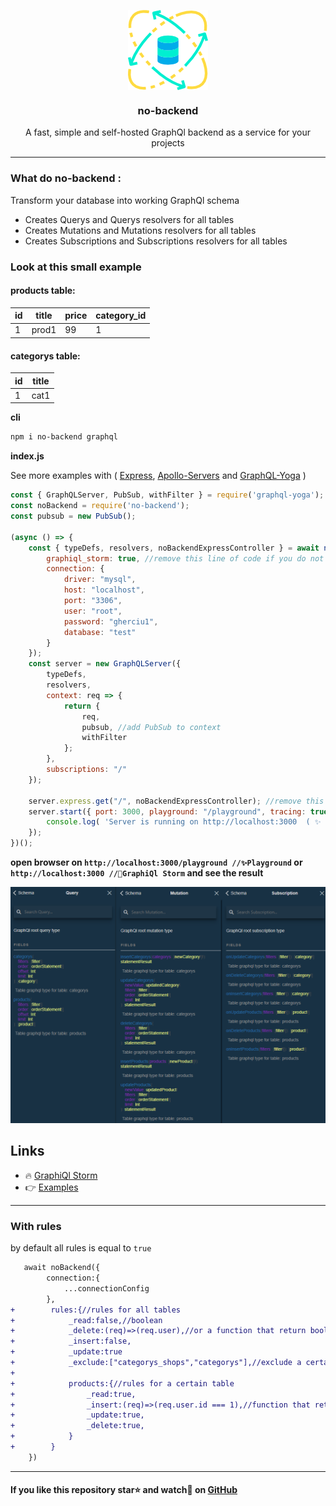 <p align="center"><img align="center" style="width:128px" src="https://github.com/Gherciu/no-backend/blob/master/no-backend.png?raw=true"/></p>

<center><h3 align="center"> no-backend </h3></center>
<p align="center">A fast, simple and self-hosted GraphQl backend as a service for your projects</p>

---

### What do no-backend :

Transform your database into working GraphQl schema

-   Creates Querys and Querys resolvers for all tables
-   Creates Mutations and Mutations resolvers for all tables
-   Creates Subscriptions and Subscriptions resolvers for all tables

### Look at this small example

#### products table:

| id  | title | price | category_id |
| --- | ----- | ----- | ----------- |
| 1   | prod1 | 99    | 1           |

#### categorys table:

| id  | title |
| --- | ----- |
| 1   | cat1  |

**cli**

```bash
npm i no-backend graphql
```

**index.js**

See more examples with ( [Express](https://github.com/Gherciu/no-backend/tree/master/examples/express), [Apollo-Servers](https://github.com/Gherciu/no-backend/tree/master/examples/apollo) and [GraphQL-Yoga](https://github.com/Gherciu/no-backend/tree/master/examples/yoga) )
```js
const { GraphQLServer, PubSub, withFilter } = require('graphql-yoga');
const noBackend = require('no-backend'); 
const pubsub = new PubSub();

(async () => {
    const { typeDefs, resolvers, noBackendExpressController } = await noBackend({
        graphiql_storm: true, //remove this line of code if you do not use graphiql-storm
        connection: {
            driver: "mysql",
            host: "localhost",
            port: "3306",
            user: "root",
            password: "gherciu1",
            database: "test"
        }
    });
    const server = new GraphQLServer({
        typeDefs,
        resolvers,
        context: req => {
            return {
                req,
                pubsub, //add PubSub to context
                withFilter
            };
        },
        subscriptions: "/"
    });

    server.express.get("/", noBackendExpressController); //remove this line of code if you do not use graphiql-storm
    server.start({ port: 3000, playground: "/playground", tracing: true }, () =>{
        console.log( 'Server is running on http://localhost:3000  ( ✨ Playground: http://localhost:3000/playground OR 🚀 GraphiQl Storm: http://localhost:3000 )');
    });
})();
```

**open browser on `http://localhost:3000/playground //✨Playground` or `http://localhost:3000 //🚀GraphiQl Storm`  and see the result**

![no-backend](https://github.com/Gherciu/no-backend/blob/master/no-backend-result.png?raw=true)

## Links

-   🔥 [GraphiQl Storm](https://github.com/Gherciu/graphiql-storm)
-   👉 [Examples](https://github.com/Gherciu/no-backend/tree/master/examples)
---
### With rules

by default all rules is equal to `true`

```diff
   await noBackend({
        connection:{
            ...connectionConfig
        },
+        rules:{//rules for all tables
+            _read:false,//boolean
+            _delete:(req)=>(req.user),//or a function that return boolean
+            _insert:false,
+            _update:true
+            _exclude:["categorys_shops","categorys"],//exclude a certain table from schema
+
+            products:{//rules for a certain table
+                _read:true,
+                _insert:(req)=>(req.user.id === 1),//function that return boolean
+                _update:true,
+                _delete:true,
+            }
+        }
    })
```

---

#### If you like this repository star⭐ and watch👀 on [GitHub](https://github.com/Gherciu/no-backend)
